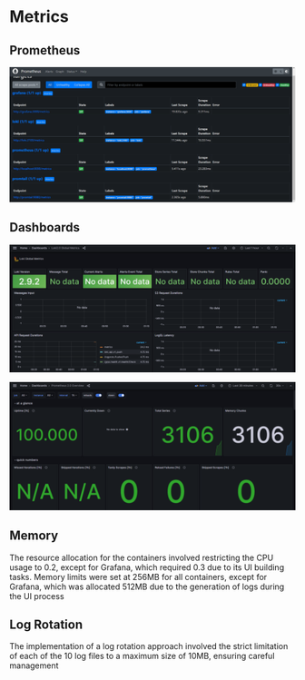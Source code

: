 # Metrics

## Prometheus

![Prometheus Targets](img/targets.png)

## Dashboards

![Loki Dashboard](img/loki_dashboard.png)

![Prometheus Dashboard](img/prometheus_dashboard.png)

## Memory

The resource allocation for the containers involved restricting the CPU usage to 0.2, except for Grafana, which required 0.3 due to its UI building tasks. Memory limits were set at 256MB for all containers, except for Grafana, which was allocated 512MB due to the generation of logs during the UI process

## Log Rotation

The implementation of a log rotation approach involved the strict limitation of each of the 10 log files to a maximum size of 10MB, ensuring careful management